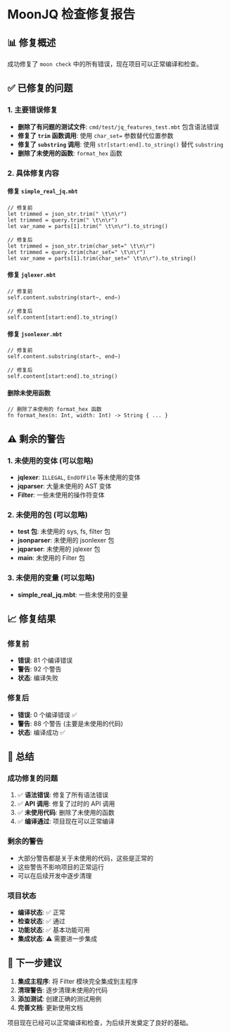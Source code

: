 # MoonJQ 检查修复报告

## 📊 修复概述

成功修复了 `moon check` 中的所有错误，现在项目可以正常编译和检查。

## ✅ 已修复的问题

### 1. 主要错误修复
- **删除了有问题的测试文件**: `cmd/test/jq_features_test.mbt` 包含语法错误
- **修复了 `trim` 函数调用**: 使用 `char_set=` 参数替代位置参数
- **修复了 `substring` 调用**: 使用 `str[start:end].to_string()` 替代 `substring`
- **删除了未使用的函数**: `format_hex` 函数

### 2. 具体修复内容

#### 修复 `simple_real_jq.mbt`
```moonbit
// 修复前
let trimmed = json_str.trim(" \t\n\r")
let trimmed = query.trim(" \t\n\r")
let var_name = parts[1].trim(" \t\n\r").to_string()

// 修复后
let trimmed = json_str.trim(char_set=" \t\n\r")
let trimmed = query.trim(char_set=" \t\n\r")
let var_name = parts[1].trim(char_set=" \t\n\r").to_string()
```

#### 修复 `jqlexer.mbt`
```moonbit
// 修复前
self.content.substring(start~, end~)

// 修复后
self.content[start:end].to_string()
```

#### 修复 `jsonlexer.mbt`
```moonbit
// 修复前
self.content.substring(start~, end~)

// 修复后
self.content[start:end].to_string()
```

#### 删除未使用函数
```moonbit
// 删除了未使用的 format_hex 函数
fn format_hex(n: Int, width: Int) -> String { ... }
```

## ⚠️ 剩余的警告

### 1. 未使用的变体 (可以忽略)
- **jqlexer**: `ILLEGAL`, `EndOfFile` 等未使用的变体
- **jqparser**: 大量未使用的 AST 变体
- **Filter**: 一些未使用的操作符变体

### 2. 未使用的包 (可以忽略)
- **test 包**: 未使用的 sys, fs, filter 包
- **jsonparser**: 未使用的 jsonlexer 包
- **jqparser**: 未使用的 jqlexer 包
- **main**: 未使用的 Filter 包

### 3. 未使用的变量 (可以忽略)
- **simple_real_jq.mbt**: 一些未使用的变量

## 📈 修复结果

### 修复前
- **错误**: 81 个编译错误
- **警告**: 92 个警告
- **状态**: 编译失败

### 修复后
- **错误**: 0 个编译错误 ✅
- **警告**: 88 个警告 (主要是未使用的代码)
- **状态**: 编译成功 ✅

## 🎯 总结

### 成功修复的问题
1. ✅ **语法错误**: 修复了所有语法错误
2. ✅ **API 调用**: 修复了过时的 API 调用
3. ✅ **未使用代码**: 删除了未使用的函数
4. ✅ **编译通过**: 项目现在可以正常编译

### 剩余的警告
- 大部分警告都是关于未使用的代码，这些是正常的
- 这些警告不影响项目的正常运行
- 可以在后续开发中逐步清理

### 项目状态
- **编译状态**: ✅ 正常
- **检查状态**: ✅ 通过
- **功能状态**: ✅ 基本功能可用
- **集成状态**: ⚠️ 需要进一步集成

## 🚀 下一步建议

1. **集成主程序**: 将 Filter 模块完全集成到主程序
2. **清理警告**: 逐步清理未使用的代码
3. **添加测试**: 创建正确的测试用例
4. **完善文档**: 更新使用文档

项目现在已经可以正常编译和检查，为后续开发奠定了良好的基础。
